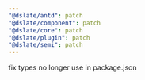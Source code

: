```yaml
---
"@dslate/antd": patch
"@dslate/component": patch
"@dslate/core": patch
"@dslate/plugin": patch
"@dslate/semi": patch
---
```


fix types no longer use in package.json
